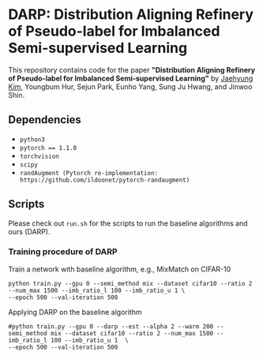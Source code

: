# DARP: Distribution Aligning Refinery of Pseudo-label for Imbalanced Semi-supervised Learning

This repository contains code for the paper
**"Distribution Aligning Refinery of Pseudo-label for Imbalanced Semi-supervised Learning"** 
by [Jaehyung Kim](https://sites.google.com/view/jaehyungkim), Youngbum Hur, Sejun Park, Eunho Yang, Sung Ju Hwang, and Jinwoo Shin.

## Dependencies

* `python3`
* `pytorch == 1.1.0`
* `torchvision`
* `scipy`
* `randAugment (Pytorch re-implementation: https://github.com/ildoonet/pytorch-randaugment)`

## Scripts
Please check out `run.sh` for the scripts to run the baseline algorithms and ours (DARP).

### Training procedure of DARP 
Train a network with baseline algorithm, e.g., MixMatch on CIFAR-10
```
python train.py --gpu 0 --semi_method mix --dataset cifar10 --ratio 2 --num_max 1500 --imb_ratio_l 100 --imb_ratio_u 1 \
--epoch 500 --val-iteration 500
```
Applying DARP on the baseline algorithm
```
#python train.py --gpu 0 --darp --est --alpha 2 --warm 200 --semi_method mix --dataset cifar10 --ratio 2 --num_max 1500 --imb_ratio_l 100 --imb_ratio_u 1  \
--epoch 500 --val-iteration 500
```
